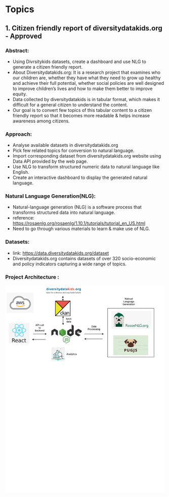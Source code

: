 Topics
=============

## 1. Citizen friendly report of diversitydatakids.org - Approved
###   Abstract: 
-    Using Divrsitykids datasets, create a dashboard and use NLG to generate a citizen friendly report.
-   About Diversitydatakids.org: It is a research project that examines who our children are, whether they have what they need to grow up healthy and achieve their full potential, whether social policies are well designed to improve children’s lives and how to make them better to improve equity. 
-   Data collected by diversitydatakids is in tabular format, which makes it difficult for a general citizen to understand the content. 
-   Our goal is to convert few topics of this tabular content to a citizen friendly report so that it becomes more readable & helps increase awareness among citizens.
###   Approach:
-   Analyse available datasets in diversitydatakids.org 
-   Pick few related topics for conversion to natural language. 
-   Import corresponding dataset from diversitydatakids.org website using Data API provided by the web page. 
-   Use NLG to transform structured numeric data to natural language like English. 
-   Create an interactive dashboard to display the generated natural language.
###   Natural Language Generation(NLG):
-   Natural-language generation (NLG) is a software process that transforms structured data into natural language.
-   reference: https://rosaenlg.org/rosaenlg/1.10.1/tutorials/tutorial_en_US.html
-   Need to go through various materials to learn & make use of NLG.
###   Datasets:
-   link: https://data.diversitydatakids.org/dataset
-   Diversitydatakids.org contains datasets of over 320 socio-economic and policy indicators capturing a wide range of topics.
###   Project Architecture :
![Project Architecture](ProjectArchitecture.png)

